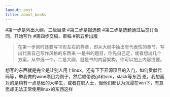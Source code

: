 ```yaml
---
layout: post
title: about_books
---
```

#第一步是列出大纲，三级目录
#第二步是报选题
#第三步是选题通过后签订合同，开始写作
#第四步交稿、审稿
#第五步出版

>在第一步同时还要写10页左右的样章，即从大纲中抽出有代表性的章节，写出代表自己写作风格的东西来
>一是书的题目，你先自己定，或者想出几个方案，从中选一个。二是大纲，就是书的内容架构，你可以加上内容提要。


想写的东西就是完全是让别人用上linux，还有下下开源项目的入门，如何贡献代码等，举我做的wine项目为例子，然后顺带说git和vim，slack等东西
恩，我想面对的是稍有一点基础的大学生，或者在职人士，但他们都认为沉浸在win下，有意愿却无法正常使用linux的东西这样
